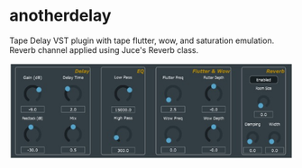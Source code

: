 # anotherdelay

Tape Delay VST plugin with tape flutter, wow, and saturation emulation.
Reverb channel applied using Juce's Reverb class.

![](images/Tape%20Delay.jpg)
